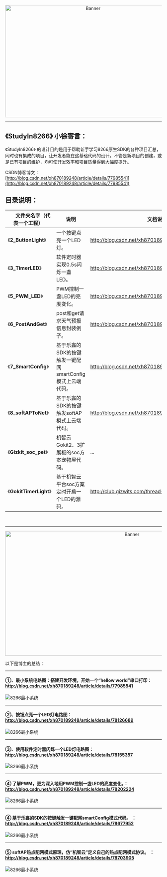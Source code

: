 <p align="center">
  <img src="http://h5xuhong.oss-cn-hongkong.aliyuncs.com/8266%E5%9B%BE%E7%89%87/8266popuuo.png" width="550px" height="360px" alt="Banner" />
</p>
 
 
***************************************************
## 《StudyIn8266》 小徐寄言：
 
《StudyIn8266》 的设计目的是用于帮助新手学习8266原生SDK的各种项目汇总，同时也有集成的项目，让开发者能在这基础代码的设计。不管是新项目的创建，或是已有项目的维护，均可使开发效率和项目质量得到大幅度提升。


CSDN博客博文：[http://blog.csdn.net/xh870189248/article/details/77985541](http://blog.csdn.net/xh870189248/article/details/77985541)

## 目录说明：

|      **文件夹名字（代表一个工程）**   | 说明|文档说明链接|
|-------|------|-----------|
| 《**2_ButtonLight**》 | 一个按键点亮一个LED灯。|http://blog.csdn.net/xh870189248/article/details/78126689|
| 《**3_TimerLED**》| 软件定时器实现0.5s闪烁一盏LED。 |http://blog.csdn.net/xh870189248/article/details/78155357|
| 《**5_PWM_LED**》| PWM控制一盏LED的亮度变化。 |http://blog.csdn.net/xh870189248/article/details/78202224|
| 《**6_PostAndGet**》|post和get请求天气预报信息封装例子。 |http://blog.csdn.net/xh870189248/article/details/78656563|
| 《**7_SmartConfig**》|基于乐鑫的SDK的按键触发一键配网smartConfig模式上云端代码。 |http://blog.csdn.net/xh870189248/article/details/78677952|
| 《**8_softAPToNet**》|基于乐鑫的SDK的按键触发softAP模式上云端代码。 |http://blog.csdn.net/xh870189248/article/details/78703905|
| 《**Gizkit_soc_pet**》| 机智云Gokit2、3扩展板的soc方案宠物屋代码。 |...|
| 《**GokitTimerLight**》| 基于机智云平台soc方案定时开启一个LED的源码。 |http://club.gizwits.com/thread-7787-1-1.html|
 

**************************************************************************************************
<p align="center">
  <img src="http://h5xuhong.oss-cn-hongkong.aliyuncs.com/8266%E5%9B%BE%E7%89%87/aliyun8989.png" width="800px" height="400px" alt="Banner" />
</p>

以下是博主的总结：
**************************************************************************************************
#### ①、最小系统电路图：搭建开发环境，开始一个“hellow world”串口打印： http://blog.csdn.net/xh870189248/article/details/77985541

![8266最小系统](http://h5xuhong.oss-cn-hongkong.aliyuncs.com/8266%E5%9B%BE%E7%89%87/%E6%9C%80%E5%B0%8F%E7%B3%BB%E7%BB%9F.png) 

********************************************************************************
#### ②、按钮点亮一个LED灯电路图： http://blog.csdn.net/xh870189248/article/details/78126689
 ![8266最小系统](http://h5xuhong.oss-cn-hongkong.aliyuncs.com/8266%E5%9B%BE%E7%89%87/%E6%8C%89%E9%94%AE%E7%94%B5%E8%B7%AF%E5%9B%BE.png)

********************************************************************************
#### ③、使用软件定时器闪烁一个LED灯电路图： http://blog.csdn.net/xh870189248/article/details/78155357
 ![8266最小系统](http://img.blog.csdn.net/20171003165642605?watermark/2/text/aHR0cDovL2Jsb2cuY3Nkbi5uZXQveGg4NzAxODkyNDg=/font/5a6L5L2T/fontsize/400/fill/I0JBQkFCMA==/dissolve/70/gravity/SouthEast)
 
********************************************************************************
#### ④ 了解PWM，更为深入地用PWM控制一盏LED的亮度变化。： http://blog.csdn.net/xh870189248/article/details/78202224
 ![8266最小系统](http://img.blog.csdn.net/20171120102325475?watermark/2/text/aHR0cDovL2Jsb2cuY3Nkbi5uZXQveGg4NzAxODkyNDg=/font/5a6L5L2T/fontsize/400/fill/I0JBQkFCMA==/dissolve/70/gravity/SouthEast)

********************************************************************************
#### ④ 基于乐鑫的SDK的按键触发一键配网smartConfig模式代码。 ： http://blog.csdn.net/xh870189248/article/details/78677952
 ![8266最小系统](http://img.blog.csdn.net/20171202101331285?watermark/2/text/aHR0cDovL2Jsb2cuY3Nkbi5uZXQveGg4NzAxODkyNDg=/font/5a6L5L2T/fontsize/400/fill/I0JBQkFCMA==/dissolve/70/gravity/SouthEast)

********************************************************************************
#### ⑤  softAP热点配网模式原理，仿“机智云”定义自己的热点配网模式协议。 ： http://blog.csdn.net/xh870189248/article/details/78703905
 ![8266最小系统](http://img.blog.csdn.net/20171206150520238?watermark/2/text/aHR0cDovL2Jsb2cuY3Nkbi5uZXQveGg4NzAxODkyNDg=/font/5a6L5L2T/fontsize/400/fill/I0JBQkFCMA==/dissolve/70/gravity/SouthEast)

 

